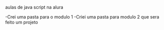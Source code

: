 aulas de java script na alura

-Crei uma pasta para o  modulo 1
-Criei uma pasta para modulo 2 que sera feito um projeto


